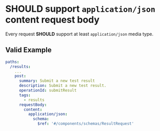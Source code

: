 # **SHOULD** support `application/json` content request body

Every request **SHOULD** support at least `application/json` media type.

## Valid Example

``` yaml
paths:
  /results:
    ...
    post:
      summary: Submit a new test result
      description: Submit a new test result.
      operationId: submitResult
      tags:
        - results
      requestBody:
        content:
          application/json:
            schema:
              $ref: '#/components/schemas/ResultRequest'
```
